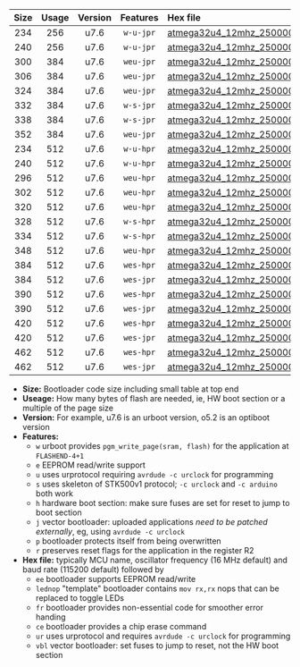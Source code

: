 |Size|Usage|Version|Features|Hex file|
|:-:|:-:|:-:|:-:|:--|
|234|256|u7.6|`w-u-jpr`|[atmega32u4_12mhz_250000bps_ur_vbl.hex](https://raw.githubusercontent.com/stefanrueger/urboot/main/atmega32u4_12mhz_250000bps_ur_vbl.hex)|
|240|256|u7.6|`w-u-jpr`|[atmega32u4_12mhz_250000bps_lednop_ur_vbl.hex](https://raw.githubusercontent.com/stefanrueger/urboot/main/atmega32u4_12mhz_250000bps_lednop_ur_vbl.hex)|
|300|384|u7.6|`weu-jpr`|[atmega32u4_12mhz_250000bps_ee_ur_vbl.hex](https://raw.githubusercontent.com/stefanrueger/urboot/main/atmega32u4_12mhz_250000bps_ee_ur_vbl.hex)|
|306|384|u7.6|`weu-jpr`|[atmega32u4_12mhz_250000bps_ee_lednop_ur_vbl.hex](https://raw.githubusercontent.com/stefanrueger/urboot/main/atmega32u4_12mhz_250000bps_ee_lednop_ur_vbl.hex)|
|324|384|u7.6|`weu-jpr`|[atmega32u4_12mhz_250000bps_ee_lednop_fr_ur_vbl.hex](https://raw.githubusercontent.com/stefanrueger/urboot/main/atmega32u4_12mhz_250000bps_ee_lednop_fr_ur_vbl.hex)|
|332|384|u7.6|`w-s-jpr`|[atmega32u4_12mhz_250000bps_vbl.hex](https://raw.githubusercontent.com/stefanrueger/urboot/main/atmega32u4_12mhz_250000bps_vbl.hex)|
|338|384|u7.6|`w-s-jpr`|[atmega32u4_12mhz_250000bps_lednop_vbl.hex](https://raw.githubusercontent.com/stefanrueger/urboot/main/atmega32u4_12mhz_250000bps_lednop_vbl.hex)|
|352|384|u7.6|`weu-jpr`|[atmega32u4_12mhz_250000bps_ee_lednop_fr_ce_ur_vbl.hex](https://raw.githubusercontent.com/stefanrueger/urboot/main/atmega32u4_12mhz_250000bps_ee_lednop_fr_ce_ur_vbl.hex)|
|234|512|u7.6|`w-u-hpr`|[atmega32u4_12mhz_250000bps_ur.hex](https://raw.githubusercontent.com/stefanrueger/urboot/main/atmega32u4_12mhz_250000bps_ur.hex)|
|240|512|u7.6|`w-u-hpr`|[atmega32u4_12mhz_250000bps_lednop_ur.hex](https://raw.githubusercontent.com/stefanrueger/urboot/main/atmega32u4_12mhz_250000bps_lednop_ur.hex)|
|296|512|u7.6|`weu-hpr`|[atmega32u4_12mhz_250000bps_ee_ur.hex](https://raw.githubusercontent.com/stefanrueger/urboot/main/atmega32u4_12mhz_250000bps_ee_ur.hex)|
|302|512|u7.6|`weu-hpr`|[atmega32u4_12mhz_250000bps_ee_lednop_ur.hex](https://raw.githubusercontent.com/stefanrueger/urboot/main/atmega32u4_12mhz_250000bps_ee_lednop_ur.hex)|
|320|512|u7.6|`weu-hpr`|[atmega32u4_12mhz_250000bps_ee_lednop_fr_ur.hex](https://raw.githubusercontent.com/stefanrueger/urboot/main/atmega32u4_12mhz_250000bps_ee_lednop_fr_ur.hex)|
|328|512|u7.6|`w-s-hpr`|[atmega32u4_12mhz_250000bps.hex](https://raw.githubusercontent.com/stefanrueger/urboot/main/atmega32u4_12mhz_250000bps.hex)|
|334|512|u7.6|`w-s-hpr`|[atmega32u4_12mhz_250000bps_lednop.hex](https://raw.githubusercontent.com/stefanrueger/urboot/main/atmega32u4_12mhz_250000bps_lednop.hex)|
|348|512|u7.6|`weu-hpr`|[atmega32u4_12mhz_250000bps_ee_lednop_fr_ce_ur.hex](https://raw.githubusercontent.com/stefanrueger/urboot/main/atmega32u4_12mhz_250000bps_ee_lednop_fr_ce_ur.hex)|
|384|512|u7.6|`wes-hpr`|[atmega32u4_12mhz_250000bps_ee.hex](https://raw.githubusercontent.com/stefanrueger/urboot/main/atmega32u4_12mhz_250000bps_ee.hex)|
|384|512|u7.6|`wes-jpr`|[atmega32u4_12mhz_250000bps_ee_vbl.hex](https://raw.githubusercontent.com/stefanrueger/urboot/main/atmega32u4_12mhz_250000bps_ee_vbl.hex)|
|390|512|u7.6|`wes-hpr`|[atmega32u4_12mhz_250000bps_ee_lednop.hex](https://raw.githubusercontent.com/stefanrueger/urboot/main/atmega32u4_12mhz_250000bps_ee_lednop.hex)|
|390|512|u7.6|`wes-jpr`|[atmega32u4_12mhz_250000bps_ee_lednop_vbl.hex](https://raw.githubusercontent.com/stefanrueger/urboot/main/atmega32u4_12mhz_250000bps_ee_lednop_vbl.hex)|
|420|512|u7.6|`wes-hpr`|[atmega32u4_12mhz_250000bps_ee_lednop_fr.hex](https://raw.githubusercontent.com/stefanrueger/urboot/main/atmega32u4_12mhz_250000bps_ee_lednop_fr.hex)|
|420|512|u7.6|`wes-jpr`|[atmega32u4_12mhz_250000bps_ee_lednop_fr_vbl.hex](https://raw.githubusercontent.com/stefanrueger/urboot/main/atmega32u4_12mhz_250000bps_ee_lednop_fr_vbl.hex)|
|462|512|u7.6|`wes-hpr`|[atmega32u4_12mhz_250000bps_ee_lednop_fr_ce.hex](https://raw.githubusercontent.com/stefanrueger/urboot/main/atmega32u4_12mhz_250000bps_ee_lednop_fr_ce.hex)|
|462|512|u7.6|`wes-jpr`|[atmega32u4_12mhz_250000bps_ee_lednop_fr_ce_vbl.hex](https://raw.githubusercontent.com/stefanrueger/urboot/main/atmega32u4_12mhz_250000bps_ee_lednop_fr_ce_vbl.hex)|

- **Size:** Bootloader code size including small table at top end
- **Useage:** How many bytes of flash are needed, ie, HW boot section or a multiple of the page size
- **Version:** For example, u7.6 is an urboot version, o5.2 is an optiboot version
- **Features:**
  + `w` urboot provides `pgm_write_page(sram, flash)` for the application at `FLASHEND-4+1`
  + `e` EEPROM read/write support
  + `u` uses urprotocol requiring `avrdude -c urclock` for programming
  + `s` uses skeleton of STK500v1 protocol; `-c urclock` and `-c arduino` both work
  + `h` hardware boot section: make sure fuses are set for reset to jump to boot section
  + `j` vector bootloader: uploaded applications *need to be patched externally*, eg, using `avrdude -c urclock`
  + `p` bootloader protects itself from being overwritten
  + `r` preserves reset flags for the application in the register R2
- **Hex file:** typically MCU name, oscillator frequency (16 MHz default) and baud rate (115200 default) followed by
  + `ee` bootloader supports EEPROM read/write
  + `lednop` "template" bootloader contains `mov rx,rx` nops that can be replaced to toggle LEDs
  + `fr` bootloader provides non-essential code for smoother error handing
  + `ce` bootloader provides a chip erase command
  + `ur` uses urprotocol and requires `avrdude -c urclock` for programming
  + `vbl` vector bootloader: set fuses to jump to reset, not the HW boot section

